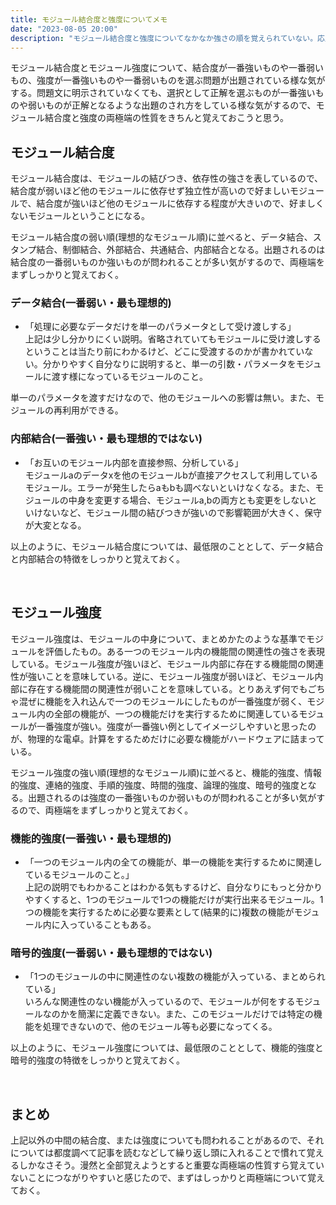 ```yaml
---
title: モジュール結合度と強度についてメモ
date: "2023-08-05 20:00"
description: "モジュール結合度と強度についてなかなか強さの順を覚えられていない。応用情報の午前問題でいつも間違える気がするので自分なりにまとめておく"
---
```


モジュール結合度とモジュール強度について、結合度が一番強いものや一番弱いもの、強度が一番強いものや一番弱いものを選ぶ問題が出題されている様な気がする。問題文に明示されていなくても、選択として正解を選ぶものが一番強いものや弱いものが正解となるような出題のされ方をしている様な気がするので、モジュール結合度と強度の両極端の性質をきちんと覚えておこうと思う。

## モジュール結合度

モジュール結合度は、モジュールの結びつき、依存性の強さを表しているので、結合度が弱いほど他のモジュールに依存せず独立性が高いので好ましいモジュールで、結合度が強いほど他のモジュールに依存する程度が大きいので、好ましくないモジュールということになる。

モジュール結合度の弱い順(理想的なモジュール順)に並べると、データ結合、スタンプ結合、制御結合、外部結合、共通結合、内部結合となる。出題されるのは結合度の一番弱いものか強いものが問われることが多い気がするので、両極端をまずしっかりと覚えておく。

### データ結合(一番弱い・最も理想的)  
- 「処理に必要なデータだけを単一のパラメータとして受け渡しする」  
上記は少し分かりにくい説明。省略されていてもモジュールに受け渡しするということは当たり前にわかるけど、どこに受渡するのかが書かれていない。分かりやすく自分なりに説明すると、単一の引数・パラメータをモジュールに渡す様になっているモジュールのこと。

単一のパラメータを渡すだけなので、他のモジュールへの影響は無い。また、モジュールの再利用ができる。

### 内部結合(一番強い・最も理想的ではない)  
- 「お互いのモジュール内部を直接参照、分析している」  
モジュールaのデータxを他のモジュールbが直接アクセスして利用しているモジュール。エラーが発生したらaもbも調べないといけなくなる。また、モジュールの中身を変更する場合、モジュールa,bの両方とも変更をしないといけないなど、モジュール間の結びつきが強いので影響範囲が大きく、保守が大変となる。

以上のように、モジュール結合度については、最低限のこととして、データ結合と内部結合の特徴をしっかりと覚えておく。

<br />

## モジュール強度

モジュール強度は、モジュールの中身について、まとめかたのような基準でモジュールを評価したもの。ある一つのモジュール内の機能間の関連性の強さを表現している。モジュール強度が強いほど、モジュール内部に存在する機能間の関連性が強いことを意味している。逆に、モジュール強度が弱いほど、モジュール内部に存在する機能間の関連性が弱いことを意味している。とりあえず何でもごちゃ混ぜに機能を入れ込んで一つのモジュールにしたものが一番強度が弱く、モジュール内の全部の機能が、一つの機能だけを実行するために関連しているモジュールが一番強度が強い。強度が一番強い例としてイメージしやすいと思ったのが、物理的な電卓。計算をするためだけに必要な機能がハードウェアに詰まっている。

モジュール強度の強い順(理想的なモジュール順)に並べると、機能的強度、情報的強度、連絡的強度、手順的強度、時間的強度、論理的強度、暗号的強度となる。出題されるのは強度の一番強いものか弱いものが問われることが多い気がするので、両極端をまずしっかりと覚えておく。

### 機能的強度(一番強い・最も理想的)

- 「一つのモジュール内の全ての機能が、単一の機能を実行するために関連しているモジュールのこと。」  
上記の説明でもわかることはわかる気もするけど、自分なりにもっと分かりやすくすると、1つのモジュールで1つの機能だけが実行出来るモジュール。1つの機能を実行するために必要な要素として(結果的に)複数の機能がモジュール内に入っていることもある。

### 暗号的強度(一番弱い・最も理想的ではない)

- 「1つのモジュールの中に関連性のない複数の機能が入っている、まとめられている」  
いろんな関連性のない機能が入っているので、モジュールが何をするモジュールなのかを簡潔に定義できない。また、このモジュールだけでは特定の機能を処理できないので、他のモジュール等も必要になってくる。

以上のように、モジュール強度については、最低限のこととして、機能的強度と暗号的強度の特徴をしっかりと覚えておく。

<br />

## まとめ

上記以外の中間の結合度、または強度についても問われることがあるので、それについては都度調べて記事を読むなどして繰り返し頭に入れることで慣れて覚えるしかなさそう。漫然と全部覚えようとすると重要な両極端の性質すら覚えていないことにつながりやすいと感じたので、まずはしっかりと両極端について覚えておく。








